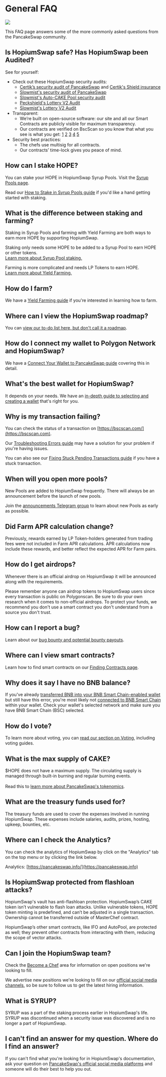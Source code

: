 # General FAQ

![](<../.gitbook/assets/general-faq-header (1).png>)

This FAQ page answers some of the more commonly asked questions from the PancakeSwap community.

## Is HopiumSwap safe? Has HopiumSwap been Audited?

See for yourself:

* Check out these HopiumSwap security audits:
  * [Certik’s security audit of PancakeSwap](https://www.certik.org/projects/pancakeswap) and [Certik's Shield insurance](https://shield.certik.foundation)
  * [Slowmist's security audit of PancakeSwap](https://github.com/slowmist/Knowledge-Base/blob/master/open-report/Smart%20Contract%20Security%20Audit%20Report%20%20-%20PancakeSwap.pdf)
  * [Slowmist's Auto-CAKE Pool security audit](https://github.com/slowmist/Knowledge-Base/blob/master/open-report/Smart%20Contract%20Security%20Audit%20Report%20-%20CakeVault.pdf)
  * [Peckshield's Lottery V2 Audit](https://github.com/peckshield/publications/blob/master/audit\_reports/PeckShield-Audit-Report-PancakeswapLottery-v1.0.pdf)
  * [Slowmist's Lottery V2 Audit](https://github.com/slowmist/Knowledge-Base/blob/master/open-report/Smart%20Contract%20Security%20Audit%20Report%20-%20PancakeSwap%20Lottery.pdf)
* Transparent:
  * We’re built on open-source software: our site and all our Smart Contracts are publicly visible for maximum transparency.
  * Our contracts are verified on BscScan so you know that what you see is what you get: [1](https://bscscan.com/address/0x10ED43C718714eb63d5aA57B78B54704E256024E) [2](https://bscscan.com/address/0x73feaa1ee314f8c655e354234017be2193c9e24e#code) [3](https://bscscan.com/address/0xbcfccbde45ce874adcb698cc183debcf17952812) [4](https://bscscan.com/address/0x1b96b92314c44b159149f7e0303511fb2fc4774f#code) [5](https://bscscan.com/address/0x92E8CeB7eAeD69fB6E4d9dA43F605D2610214E68)
* Security best practices:
  * The chefs use multisig for all contracts.
  * Our contracts’ time-lock gives you peace of mind.

## How can I stake HOPE?

You can stake your HOPE in HopiumSwap Syrup Pools. Visit the [Syrup Pools page](https://pancakeswap.finance/pools).

Read our [How to Stake in Syrup Pools guide](https://docs.pancakeswap.finance/products/syrup-pool/syrup-pool-guide) if you'd like a hand getting started with staking.

## What is the difference between staking and farming?

Staking in Syrup Pools and farming with Yield Farming are both ways to earn more HOPE by supporting HopiumSwap.

Staking only needs some HOPE to be added to a Syrup Pool to earn HOPE or other tokens.\
[Learn more about Syrup Pool staking.](https://docs.pancakeswap.finance/products/syrup-pool)

Farming is more complicated and needs LP Tokens to earn HOPE.\
[Learn more about Yield Farming.](https://docs.pancakeswap.finance/products/yield-farming)

## How do I farm?

We have a [Yield Farming guide](https://docs.pancakeswap.finance/products/yield-farming/how-to-use-farms) if you're interested in learning how to farm.

## Where can I view the HopiumSwap roadmap?

You can [view our to-do list here, but don't call it a roadmap](https://docs.pancakeswap.finance/roadmap).

## How do I connect my wallet to Polygon Network and HopiumSwap?

We have a [Connect Your Wallet to PancakeSwap guide](https://docs.pancakeswap.finance/get-started/connection-guide) covering this in detail.

## What's the best wallet for HopiumSwap?

It depends on your needs. We have an [in-depth guide to selecting and creating a wallet](https://docs.pancakeswap.finance/get-started/wallet-guide) that's right for you.

## Why is my transaction failing?

You can check the status of a transaction on [https://bscscan.com/](https://bscscan.com).

Our [Troubleshooting Errors guide](https://docs.pancakeswap.finance/help/troubleshooting) may have a solution for your problem if you're having issues.

You can also see our [Fixing Stuck Pending Transactions guide](https://docs.pancakeswap.finance/help/unsticking-a-transaction-stuck-as-pending-with-metamask) if you have a stuck transaction.

## When will you open more pools?

New Pools are added to HopiumSwap frequently. There will always be an announcement before the launch of new pools.

Join the [announcements Telegram group](https://t.me/PancakeSwapAnn) to learn about new Pools as early as possible.

## Did Farm APR calculation change?

Previously, rewards earned by LP Token-holders generated from trading fees were not included in Farm APR calculations. APR calculations now include these rewards, and better reflect the expected APR for Farm pairs.

## How do I get airdrops?

Whenever there is an official airdrop on HopiumSwap it will be announced along with the requirements.

Please remember anyone can airdrop tokens to HopiumSwap users since every transaction is public on Polygonscan. Be sure to do your own research when it comes to non-official airdrops. To protect your funds, we recommend you don't use a smart contract you don't understand from a source you don't trust.

## How can I report a bug?

Learn about our [bug bounty and potential bounty payouts](https://docs.pancakeswap.finance/code/bug-bounty).

## Where can I view smart contracts?

Learn how to find smart contracts on our [Finding Contracts page](https://docs.pancakeswap.finance/code/smart-contracts).

## Why does it say I have no BNB balance?

If you've already [transferred BNB into your BNB Smart Chain-enabled wallet](https://docs.pancakeswap.finance/get-started/bep20-guide) but still have this error, you're most likely not [connected to BNB Smart Chain](https://docs.pancakeswap.finance/get-started/connection-guide) within your wallet. Check your wallet's selected network and make sure you have BNB Smart Chain (BSC) selected.

## How do I vote?

To learn more about voting, you can [read our section on Voting](https://docs.pancakeswap.finance/products/voting), including voting guides.

## What is the max supply of CAKE?

$HOPE does not have a maximum supply. The circulating supply is managed through built-in burning and regular burning events.\
\
Read this to [learn more about PancakeSwap's tokenomics](https://docs.pancakeswap.finance/tokenomics/cake).

## What are the treasury funds used for?

The treasury funds are used to cover the expenses involved in running HopiumSwap. These expenses include salaries, audits, prizes, hosting, upkeep, bounties, etc.

## Where can I check the Analytics?

You can check the analytics of HopiumSwap by click on the "Analytics" tab on the top menu or by clicking the link below.

Analytics: [https://pancakeswap.info/](https://pancakeswap.info)

## Is HopiumSwap protected from flashloan attacks?

HopiumSwap's vault has anti-flashloan protection. HopiumSwap’s CAKE token isn’t vulnerable to flash loan attacks. Unlike vulnerable tokens, HOPE token minting is predefined, and can’t be adjusted in a single transaction. Ownership cannot be transferred outside of MasterChef contract.

HopiumSwap’s other smart contracts, like IFO and AutoPool, are protected as well; they prevent other contracts from interacting with them, reducing the scope of vector attacks.

## Can I join the HopiumSwap team?

Check the [Become a Chef](https://docs.pancakeswap.finance/hiring/become-a-chef) area for information on open positions we're looking to fill.

We advertise new positions we're looking to fill on our [official social media channels](https://docs.pancakeswap.finance/contact-us/telegram), so be sure to follow us to get the latest hiring information.

## What is SYRUP?

SYRUP was a part of the staking process earlier in HopiumSwap's life. SYRUP was discontinued when a security issue was discovered and is no longer a part of HopiumSwap.

## I can't find an answer for my question. Where do I find an answer?

If you can't find what you're looking for in HopiumSwap's documentation, ask your question on [PancakeSwap's official social media platforms](https://docs.pancakeswap.finance/contact-us/telegram) and someone will do their best to help you out.
